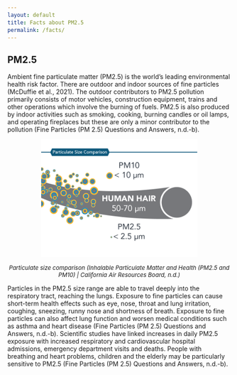 ```yaml
---
layout: default
title: Facts about PM2.5
permalink: /facts/
---
```


<div class="container">
    <h2>PM2.5</h2>
    <p>Ambient fine particulate matter (PM2.5) is the world’s leading environmental health risk factor. There are outdoor and indoor sources of fine particles (McDuffie et al., 2021). The outdoor contributors to PM2.5 pollution primarily consists of motor vehicles, construction equipment, trains and other operations which involve the burning of fuels. PM2.5 is also produced by indoor activities such as smoking, cooking, burning candles or oil lamps, and operating fireplaces but these are only a minor contributor to the pollution (Fine Particles (PM 2.5) Questions and Answers, n.d.-b).</p>
    <div style="text-align: center;">
    <img src="/img/pm_2_5.png" width="70%" height="70%" alt="PM2.5" class="center">  
    <p style="font-size: small; text-align: center;"><em>Particulate size comparison (Inhalable Particulate Matter and Health (PM2.5 and PM10) | California Air Resources Board, n.d.)</em></p>
    </div>
    <p>Particles in the PM2.5 size range are able to travel deeply into the respiratory tract, reaching the lungs. Exposure to fine particles can cause short-term health effects such as eye, nose, throat and lung irritation, coughing, sneezing, runny nose and shortness of breath. Exposure to fine particles can also affect lung function and worsen medical conditions such as asthma and heart disease (Fine Particles (PM 2.5) Questions and Answers, n.d.-b). Scientific studies have linked increases in daily PM2.5 exposure with increased respiratory and cardiovascular hospital admissions, emergency department visits and deaths. People with breathing and heart problems, children and the elderly may be particularly sensitive to PM2.5 (Fine Particles (PM 2.5) Questions and Answers, n.d.-b).</p>
</div>
